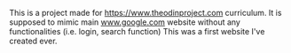 This is a project made for https://www.theodinproject.com curriculum. 
It is supposed to mimic main www.google.com website without any functionalities (i.e. login, search function)
This was a first website I've created ever.
